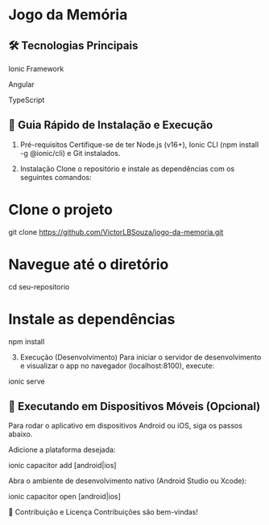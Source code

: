 # Jogo da Memória


## 🛠️ Tecnologias Principais
Ionic Framework

Angular

TypeScript

## 🚀 Guia Rápido de Instalação e Execução
1. Pré-requisitos
Certifique-se de ter Node.js (v16+), Ionic CLI (npm install -g @ionic/cli) e Git instalados.

2. Instalação
Clone o repositório e instale as dependências com os seguintes comandos:

# Clone o projeto
git clone https://github.com/VictorLBSouza/jogo-da-memoria.git

# Navegue até o diretório
cd seu-repositorio

# Instale as dependências
npm install

3. Execução (Desenvolvimento)
Para iniciar o servidor de desenvolvimento e visualizar o app no navegador (localhost:8100), execute:

ionic serve

## 📱 Executando em Dispositivos Móveis (Opcional)
Para rodar o aplicativo em dispositivos Android ou iOS, siga os passos abaixo.

Adicione a plataforma desejada:

ionic capacitor add [android|ios]

Abra o ambiente de desenvolvimento nativo (Android Studio ou Xcode):

ionic capacitor open [android|ios]

🤝 Contribuição e Licença
Contribuições são bem-vindas!
